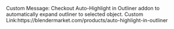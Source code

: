 Custom Message: Checkout Auto-Highlight in Outliner addon to automatically expand outliner to selected object.
Custom Link:https<z>://blendermarket.com/products/auto-highlight-in-outliner
